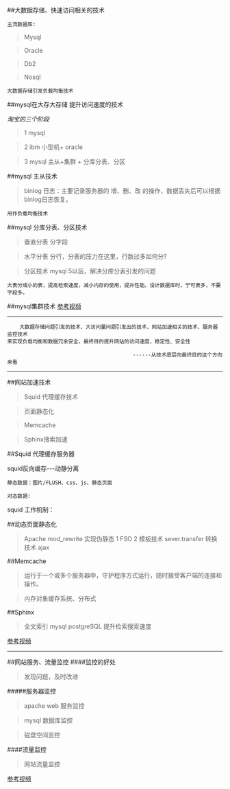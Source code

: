 ##大数据存储、快速访问相关的技术

	主流数据库:
>Mysql

>Oracle

>Db2

>Nosql

	大数据存储引发负载均衡技术
##mysql在大存大存储 提升访问速度的技术

*淘宝的三个阶段*
>1 mysql

>2 ibm 小型机+ oracle

>3 mysql 主从+集群 + 分库分表、分区


##mysql 主从技术

>binlog 日志：主要记录服务器的 增、删、改 的操作，数据丢失后可以根据binlog日志恢复。

	用作负载均衡技术
##mysql 分库分表、分区技术
>垂直分表 分字段

>水平分表 分行，分表的压力在这里，行数过多如何分?

>分区技术 mysql 5以后，解决分库分表引发的问题

	大表分成小的表，提高检索速度，减小内存的使用，提升性能。设计数据库时，宁可表多，不要字段多。

##mysql集群技术
[参考视频](http://www.lampbrother.net/php/html/2013/php_teji_1010/173.html)
****
	    大数据存储问题引发的技术、大访问量问题引发出的技术、网站加速相关的技术、服务器监控技术 
    来实现负载均衡和数据冗余安全，最终目的提升网站的访问速度，稳定性、安全性 
    								   
                                             ------从技术底层向最终目的这个方向来看

****







##网站加速技术
>Squid 代理缓存技术

>页面静态化

>Memcache

>Sphinx搜索加速

##Squid 代理缓存服务器

squid反向缓存---动静分离

	静态数据：图片/FLUSH、css、js、静态页面
    
    对态数据:

squid 工作机制：

##动态页面静态化
>Apache mod_rewrite 实现伪静态
>1 FSO
>2 模板技术
>sever.transfer 转换技术
>ajax 

##Memcache
>运行于一个或多个服务器中，守护程序方式运行，随时接受客户端的连接和操作。

>内存对象缓存系统、分布式

##Sphinx
>全文索引 mysql postgreSQL  提升检索搜索速度

[参考视频](http://www.lampbrother.net/php/html/2013/php_teji_1010/174.html)

***
##网站服务、流量监控
####监控的好处
>发现问题，及时改进

#####服务器监控
>apache web 服务监控

>mysql 数据库监控

>磁盘空间监控


####流量监控
>网站流量监控

[参考视频](http://www.lampbrother.net/php/html/2013/php_teji_1010/175.html)